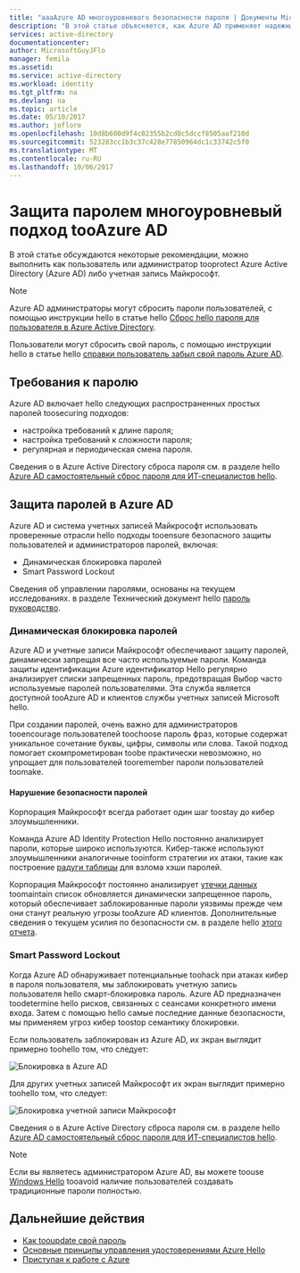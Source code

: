 ```yaml
---
title: "aaaAzure AD многоуровневого безопасности пароля | Документы Microsoft"
description: "В этой статье объясняется, как Azure AD применяет надежные пароли и защищает пароли пользователей от киберпреступников."
services: active-directory
documentationcenter: 
author: MicrosoftGuyJFlo
manager: femila
ms.assetid: 
ms.service: active-directory
ms.workload: identity
ms.tgt_pltfrm: na
ms.devlang: na
ms.topic: article
ms.date: 05/10/2017
ms.author: joflore
ms.openlocfilehash: 10d8b600d9f4c02355b2cd8c5dccf8505aaf210d
ms.sourcegitcommit: 523283cc1b3c37c428e77850964dc1c33742c5f0
ms.translationtype: MT
ms.contentlocale: ru-RU
ms.lasthandoff: 10/06/2017
---
```

# <a name="a-multi-tiered-approach-tooazure-ad-password-security"></a>Защита паролем многоуровневый подход tooAzure AD

В этой статье обсуждаются некоторые рекомендации, можно выполнить как пользователь или администратор tooprotect Azure Active Directory (Azure AD) либо учетная запись Майкрософт.

 > [!NOTE]
 > Azure AD администраторы могут сбросить пароли пользователей, с помощью инструкции hello в статье hello [Сброс hello пароля для пользователя в Azure Active Directory](active-directory-users-reset-password-azure-portal.md).
 >
 > Пользователи могут сбросить свой пароль, с помощью инструкции hello в статье hello [справки пользователь забыл свой пароль Azure AD](active-directory-passwords-update-your-own-password.md).
 >

## <a name="password-requirements"></a>Требования к паролю

Azure AD включает hello следующих распространенных простых паролей toosecuring подходов:

* настройка требований к длине пароля;
* настройка требований к сложности пароля;
* регулярная и периодическая смена пароля.

Сведения о в Azure Active Directory сброса пароля см. в разделе hello [Azure AD самостоятельный сброс пароля для ИТ-специалистов hello](active-directory-passwords.md).

## <a name="azure-ad-password-protections"></a>Защита паролей в Azure AD

Azure AD и система учетных записей Майкрософт использовать проверенные отрасли hello подходы tooensure безопасного защиты пользователей и администраторов паролей, включая:

* Динамическая блокировка паролей
* Smart Password Lockout

Сведения об управлении паролями, основаны на текущем исследованиях. в разделе Технический документ hello [пароль руководство](http://aka.ms/passwordguidance).

### <a name="dynamically-banned-passwords"></a>Динамическая блокировка паролей

Azure AD и учетные записи Майкрософт обеспечивают защиту паролей, динамически запрещая все часто используемые пароли. Команда защиты идентификации Azure идентификатор Hello регулярно анализирует списки запрещенных пароль, предотвращая Выбор часто используемые паролей пользователями. Эта служба является доступной tooAzure AD и клиентов службы учетных записей Microsoft hello.

При создании паролей, очень важно для администраторов tooencourage пользователей toochoose пароль фраз, которые содержат уникальное сочетание буквы, цифры, символы или слова. Такой подход помогает скомпрометирован toobe практически невозможно, но упрощает для пользователей tooremember пароли пользователей toomake.

#### <a name="password-breaches"></a>Нарушение безопасности паролей

Корпорация Майкрософт всегда работает один шаг toostay до кибер злоумышленники.

Команда Azure AD Identity Protection Hello постоянно анализирует пароли, которые широко используются. Кибер-также используют злоумышленники аналогичные tooinform стратегии их атаки, такие как построение [радуги таблицы](https://en.wikipedia.org/wiki/Rainbow_table) для взлома хэши паролей.

Корпорация Майкрософт постоянно анализирует [утечки данных](https://www.privacyrights.org/data-breaches) toomaintain список обновляется динамически запрещенное пароль, который обеспечивает заблокированные пароли уязвимы прежде чем они станут реальную угрозы tooAzure AD клиентов. Дополнительные сведения о текущем усилия по безопасности см. в разделе hello [этого отчета](https://www.microsoft.com/security/sir/default.aspx).

### <a name="smart-password-lockout"></a>Smart Password Lockout

Когда Azure AD обнаруживает потенциальные toohack при атаках кибер в пароля пользователя, мы заблокировать учетную запись пользователя hello смарт-блокировка пароль. Azure AD предназначен toodetermine hello рисков, связанных с сеансами конкретного имени входа. Затем с помощью hello самые последние данные безопасности, мы применяем угроз кибер toostop семантику блокировки.

Если пользователь заблокирован из Azure AD, их экран выглядит примерно toohello том, что следует:

  ![Блокировка в Azure AD](./media/active-directory-secure-passwords/locked-out-azuread.png)

Для других учетных записей Майкрософт их экран выглядит примерно toohello том, что следует:

  ![Блокировка учетной записи Майкрософт](./media/active-directory-secure-passwords/locked-out-ms-accounts.png)

Сведения о в Azure Active Directory сброса пароля см. в разделе hello [Azure AD самостоятельный сброс пароля для ИТ-специалистов hello](active-directory-passwords.md).

  >[!NOTE]
  >Если вы являетесь администратором Azure AD, вы можете toouse [Windows Hello](https://www.microsoft.com/windows/windows-hello) tooavoid наличие пользователей создавать традиционные пароли полностью.
  >

## <a name="next-steps"></a>Дальнейшие действия

* [Как tooupdate свой пароль](active-directory-passwords-update-your-own-password.md)
* [Основные принципы управления удостоверениями Azure Hello](fundamentals-identity.md)
* [Приступая к работе с Azure](active-directory-passwords-reporting.md)


